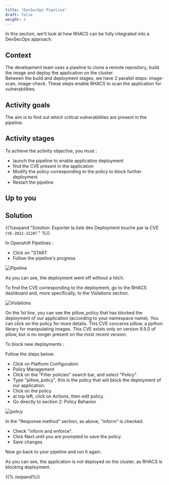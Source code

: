 ```yaml
---
title: "DevSecOps Pipeline"
draft: false
weight: 4
---
```


In this section, we'll look at how RHACS can be fully integrated into a DevSecOps approach.


## Context


The development team uses a pipeline to clone a remote repository, build the image and deploy the application on the cluster.  
Between the build and deployment stages, we have 2 parallel steps: image-scan, image-check.
These steps enable RHACS to scan the application for vulnerabilities.

## Activity goals

The aim is to find out which critical vulnerabilities are present in the pipeline.


## Activity stages

To achieve the activity objective, you must :
- launch the pipeline to enable application deployment
- find the CVE present in the application
- Modify the policy corresponding to the policy to block further deployment
- Restart the pipeline



## Up to you

## Solution

{{%expand "Solution: Exporter la liste des Deployment touche par la CVE `CVE-2022-32207` " %}}



In Openshift Pipelines :
- Click on "START
- Follow the pipeline's progress


![Pipeline](/OPP-2023-lab-instruction.github.io/images/pipeline_1.png)


As you can see, the deployment went off without a hitch.

To find the CVE corresponding to the deployment, go to the RHACS dashboard and, more specifically, to the Violations section.

![Violations](/OPP-2023-lab-instruction.github.io/images/pipeline_2.png)

On the 1st line, you can see the pillow_policy that has blocked the deployment of our application (according to your namespace name).
You can click on the policy for more details.
This CVE concerns pillow, a python library for manipulating images.
This CVE exists only on version 9.5.0 of pilow, but is no longer present on the most recent version.

To block new deployments :

Follow the steps below:

- Click on Platform Configuration
- Policy Management
- Click on the "Filter policies" search bar, and select "Policy".
- Type "pillow_policy", this is the policy that will block the deployment of our application.
- Click on the policy
- at top left, click on Actions, then edit policy.
- Go directly to section 2: Policy Behavior

![policy](/OPP-2023-lab-instruction.github.io/images/pipeline_3.png)

In the "Response method" section, as above, "inform" is checked.

- Check "inform and enforce".
- Click Next until you are prompted to save the policy.
- Save changes


Now go back to your pipeline and run it again.

As you can see, the application is not deployed on the cluster, as RHACS is blocking deployment.



{{% /expand%}}


